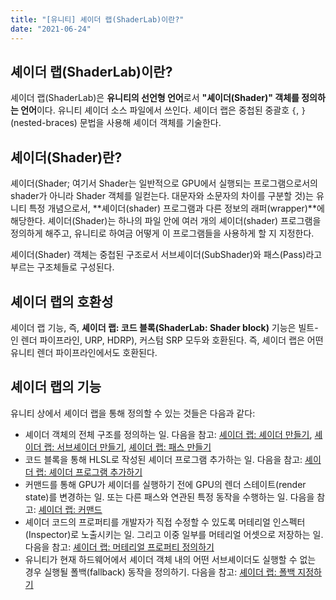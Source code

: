```yaml
---
title: "[유니티] 셰이더 랩(ShaderLab)이란?"
date: "2021-06-24"
---
```


[셰이더 랩: 셰이더 만들기]: https://docs.unity3d.com/Manual/SL-Shader.html
[셰이더 랩: 서브셰이더 만들기]: https://docs.unity3d.com/Manual/SL-SubShader.html
[셰이더 랩: 패스 만들기]: https://docs.unity3d.com/Manual/SL-Pass.html
[셰이더 랩: 셰이더 프로그램 추가하기]: https://docs.unity3d.com/Manual/shader-shaderlab-code-blocks.html
[셰이더 랩: 커맨드]: https://docs.unity3d.com/Manual/shader-shaderlab-commands.html
[셰이더 랩: 머테리얼 프로퍼티 정의하기]: https://docs.unity3d.com/Manual/SL-Properties.html
[셰이더 랩: 폴백 지정하기]: https://docs.unity3d.com/Manual/SL-Fallback.html

## 셰이더 랩(ShaderLab)이란?

셰이더 랩(ShaderLab)은 **유니티의 선언형 언어**로서 **"셰이더(Shader)" 객체를 정의하는 언어**이다. 유니티 셰이더 소스 파일에서 쓰인다. 셰이더 랩은 중첩된 중괄호 `{`, `}` (nested-braces) 문법을 사용해 셰이더 객체를 기술한다.

## 셰이더(Shader)란?

셰이더(Shader; 여기서 Shader는 일반적으로 GPU에서 실행되는 프로그램으로서의 shader가 아니라 Shader 객체를 일컫는다. 대문자와 소문자의 차이를 구분할 것)는 유니티 특정 개념으로서, **셰이더(shader) 프로그램과 다른 정보의 래퍼(wrapper)**에 해당한다. 셰이더(Shader)는 하나의 파일 안에 여러 개의 셰이더(shader) 프로그램을 정의하게 해주고, 유니티로 하여금 어떻게 이 프로그램들을 사용하게 할 지 지정한다.

셰이더(Shader) 객체는 중첩된 구조로서 서브셰이더(SubShader)와 패스(Pass)라고 부르는 구조체들로 구성된다.

## 셰이더 랩의 호환성

셰이더 랩 기능, 즉, **셰이더 랩: 코드 블록(ShaderLab: Shader block)** 기능은 빌트-인 렌더 파이프라인, URP, HDRP), 커스텀 SRP 모두와 호환된다. 즉, 셰이더 랩은 어떤 유니티 렌더 파이프라인에서도 호환된다.

## 셰이더 랩의 기능

유니티 상에서 셰이더 랩을 통해 정의할 수 있는 것들은 다음과 같다:

- 셰이더 객체의 전체 구조를 정의하는 일. 다음을 참고: [셰이더 랩: 셰이더 만들기], [셰이더 랩: 서브셰이더 만들기], [셰이더 랩: 패스 만들기]
- 코드 블록을 통해 HLSL로 작성된 셰이더 프로그램 추가하는 일. 다음을 참고: [셰이더 랩: 셰이더 프로그램 추가하기]
- 커맨드를 통해 GPU가 셰이더를 실행하기 전에 GPU의 렌더 스테이트(render state)를 변경하는 일. 또는 다른 패스와 연관된 특정 동작을 수행하는 일. 다음을 참고: [셰이더 랩: 커맨드]
- 셰이더 코드의 프로퍼티를 개발자가 직접 수정할 수 있도록 머테리얼 인스펙터(Inspector)로 노출시키는 일. 그리고 이중 일부를 머테리얼 어셋으로 저장하는 일. 다음을 참고: [셰이더 랩: 머테리얼 프로퍼티 정의하기]
- 유니티가 현재 하드웨어에서 셰이더 객체 내의 어떤 서브셰이더도 실행할 수 없는 경우 실행될 폴백(fallback) 동작을 정의하기. 다음을 참고: [셰이더 랩: 폴백 지정하기]
